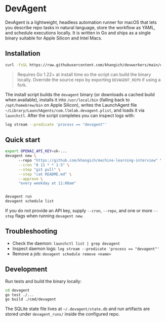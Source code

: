 # DevAgent

DevAgent is a lightweight, headless automation runner for macOS that lets you describe repo tasks in natural language, store the workflow as YAML, and schedule executions locally. It is written in Go and ships as a single binary suitable for Apple Silicon and Intel Macs.

## Installation

```bash
curl -fsSL https://raw.githubusercontent.com/khangich/devworkers/main/devagent/scripts/install.sh | bash
```

> Requires Go 1.22+ at install time so the script can build the binary locally. Override the source repo by exporting `DEVAGENT_REPO` if using a fork.

The install script builds the `devagent` binary (or downloads a cached build when available), installs it into `/usr/local/bin` (falling back to `/opt/homebrew/bin` on Apple Silicon), writes the LaunchAgent file `~/Library/LaunchAgents/com.llmlab.devagent.plist`, and loads it via `launchctl`. After the script completes you can inspect logs with:

```bash
log stream --predicate 'process == "devagent"'
```

## Quick start

```bash
export OPENAI_API_KEY=sk-...
devagent new \                   
      --repo "https://github.com/khangich/machine-learning-interview" \
      --cron "8 11 * * 1-5" \
      --step "git pull" \
      --step "cat README.md" \
      --approve \
      "every weekday at 11:08am"


devagent run
devagent schedule list
```

If you do not provide an API key, supply `--cron`, `--repo`, and one or more `--step` flags when running `devagent new`.

## Troubleshooting

- Check the daemon: `launchctl list | grep devagent`
- Inspect daemon logs: `log stream --predicate 'process == "devagent"'`
- Remove a job: `devagent schedule remove <name>`

## Development

Run tests and build the binary locally:

```bash
cd devagent
go test ./...
go build ./cmd/devagent
```

The SQLite state file lives at `~/.devagent/state.db` and run artifacts are stored under `devagent_runs/` inside the configured repo.
